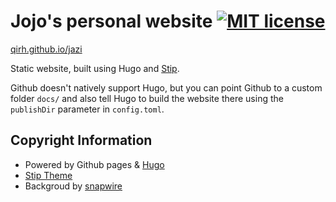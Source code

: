 # Jojo's personal website [![MIT license](https://img.shields.io/badge/license-MIT-lightgrey.svg)](https://raw.githubusercontent.com/qirh/jazi/master/LICENSE)

[qirh.github.io/jazi](https://qirh.github.io/jazi)

Static website, built using Hugo and [Stip](https://themes.gohugo.io/stip-hugo).

Github doesn't natively support Hugo, but you can point Github to a custom folder `docs/` and also tell Hugo to build the website there using the `publishDir` parameter in `config.toml`.

## Copyright Information
  * Powered by Github pages & [Hugo](https://github.com/gohugoio/hugo)
  * [Stip Theme ](https://themes.gohugo.io/stip-hugo/)
  * Backgroud by [snapwire](pexels.com/@snapwire)
